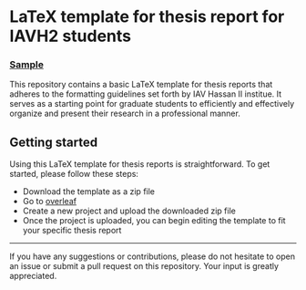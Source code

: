 #  LaTeX template for thesis report for IAVH2 students

### [Sample](https://github.com/ayoubft/iav-thesis-report-latex-template/blob/main/pfeThesis22.pdf)

This repository contains a basic LaTeX template for thesis reports that adheres to the formatting guidelines set forth by IAV Hassan II institue.
It serves as a starting point for graduate students to efficiently and effectively organize and present their research in a professional manner.

## Getting started

Using this LaTeX template for thesis reports is straightforward. To get started, please follow these steps:

- Download the template as a zip file
- Go to [overleaf](https://www.overleaf.com/)
- Create a new project and upload the downloaded zip file
- Once the project is uploaded, you can begin editing the template to fit your specific thesis report

---

If you have any suggestions or contributions, please do not hesitate to open an issue or submit a pull request on this repository. Your input is greatly appreciated.

